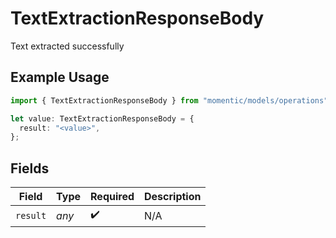 # TextExtractionResponseBody

Text extracted successfully

## Example Usage

```typescript
import { TextExtractionResponseBody } from "momentic/models/operations";

let value: TextExtractionResponseBody = {
  result: "<value>",
};
```

## Fields

| Field              | Type               | Required           | Description        |
| ------------------ | ------------------ | ------------------ | ------------------ |
| `result`           | *any*              | :heavy_check_mark: | N/A                |